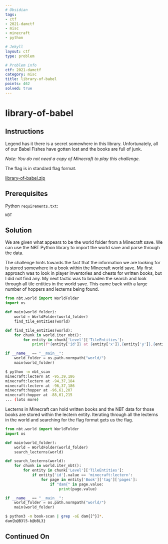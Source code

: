 ```yaml
---
# Obsidian
tags:
- ctf
- 2021-damctf
- misc
- minecraft
- python

# Jekyll
layout: ctf
type: problem

# Problem info
ctf: 2021-damctf
category: misc
title: library-of-babel
points: 462
solved: true
---
```


# library-of-babel

## Instructions

Legend has it there is a secret somewhere in this library. Unfortunately, all of our Babel Fishes have gotten lost and the books are full of junk.

_Note: You do not need a copy of Minecraft to play this challenge._

The flag is in standard flag format.

[library-of-babel.zip](#)

## Prerequisites
Python `requirements.txt`:
```
NBT
```

## Solution

We are given what appears to be the world folder from a Minecraft save. We can use the NBT Python library to import the world save and parse through the data.

The challenge hints towards the fact that the information we are looking for is stored somewhere in a book within the Minecraft world save. My first approach was to look in player inventories and chests for written books, but I did not find any. My next tactic was to broaden the search and look through all tile entities in the world save. This came back with a large number of hoppers and lecterns being found.

```python
from nbt.world import WorldFolder
import os

def main(world_folder):
    world = WorldFolder(world_folder)
    find_tile_entities(world)

def find_tile_entities(world):
    for chunk in world.iter_nbt():
        for entity in chunk['Level']['TileEntities']:
            print(f"{entity['id']} at {entity['x']},{entity['y']},{entity['z']}")

if __name__ == "__main__":
    world_folder = os.path.normpath("world/")
    main(world_folder)
```

```bash
$ python -m nbt_scan
minecraft:lectern at -95,39,186
minecraft:lectern at -94,37,184
minecraft:lectern at -96,37,186
minecraft:hopper at -96,61,207
minecraft:hopper at -88,61,215
... (lots more)
```

Lecterns in Minecraft can hold written books and the NBT data for those books are stored within the lectern entity. Iterating through all the lecterns in the world and searching for the flag format gets us the flag.
```python
from nbt.world import WorldFolder
import os

def main(world_folder):
    world = WorldFolder(world_folder)
    search_lecterns(world)

def search_lecterns(world):
    for chunk in world.iter_nbt():
        for entity in chunk['Level']['TileEntities']:
            if entity['id'].value == 'minecraft:lectern':
                for page in entity['Book']['tag']['pages']:
                    if "dam{" in page.value:
                        print(page.value)

if __name__ == "__main__":
    world_folder = os.path.normpath("world/")
    main(world_folder)
```
```bash
$ python3 -m book-scan | grep -oE dam{[^}]*.
dam{b@B3l5-b@bBL3}
```

## Continued On



